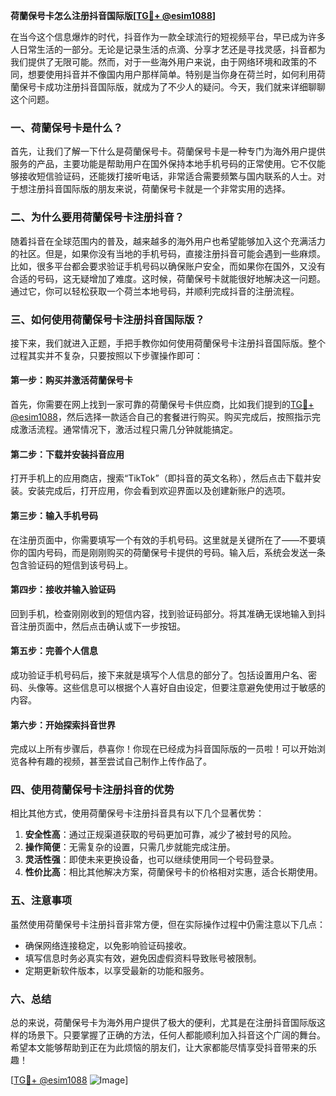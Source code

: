 **荷蘭保号卡怎么注册抖音国际版[[TG💪+ @esim1088](https://t.me/s/esim1088)]**

在当今这个信息爆炸的时代，抖音作为一款全球流行的短视频平台，早已成为许多人日常生活的一部分。无论是记录生活的点滴、分享才艺还是寻找灵感，抖音都为我们提供了无限可能。然而，对于一些海外用户来说，由于网络环境和政策的不同，想要使用抖音并不像国内用户那样简单。特别是当你身在荷兰时，如何利用荷蘭保号卡成功注册抖音国际版，就成为了不少人的疑问。今天，我们就来详细聊聊这个问题。

### 一、荷蘭保号卡是什么？

首先，让我们了解一下什么是荷蘭保号卡。荷蘭保号卡是一种专门为海外用户提供服务的产品，主要功能是帮助用户在国外保持本地手机号码的正常使用。它不仅能够接收短信验证码，还能拨打接听电话，非常适合需要频繁与国内联系的人士。对于想注册抖音国际版的朋友来说，荷蘭保号卡就是一个非常实用的选择。

### 二、为什么要用荷蘭保号卡注册抖音？

随着抖音在全球范围内的普及，越来越多的海外用户也希望能够加入这个充满活力的社区。但是，如果你没有当地的手机号码，直接注册抖音可能会遇到一些麻烦。比如，很多平台都会要求验证手机号码以确保账户安全，而如果你在国外，又没有合适的号码，这无疑增加了难度。这时候，荷蘭保号卡就能很好地解决这一问题。通过它，你可以轻松获取一个荷兰本地号码，并顺利完成抖音的注册流程。

### 三、如何使用荷蘭保号卡注册抖音国际版？

接下来，我们就进入正题，手把手教你如何使用荷蘭保号卡注册抖音国际版。整个过程其实并不复杂，只要按照以下步骤操作即可：

#### 第一步：购买并激活荷蘭保号卡

首先，你需要在网上找到一家可靠的荷蘭保号卡供应商，比如我们提到的[TG💪+ @esim1088](https://t.me/s/esim1088)，然后选择一款适合自己的套餐进行购买。购买完成后，按照指示完成激活流程。通常情况下，激活过程只需几分钟就能搞定。

#### 第二步：下载并安装抖音应用

打开手机上的应用商店，搜索“TikTok”（即抖音的英文名称），然后点击下载并安装。安装完成后，打开应用，你会看到欢迎界面以及创建新账户的选项。

#### 第三步：输入手机号码

在注册页面中，你需要填写一个有效的手机号码。这里就是关键所在了——不要填你的国内号码，而是刚刚购买的荷蘭保号卡提供的号码。输入后，系统会发送一条包含验证码的短信到该号码上。

#### 第四步：接收并输入验证码

回到手机，检查刚刚收到的短信内容，找到验证码部分。将其准确无误地输入到抖音注册页面中，然后点击确认或下一步按钮。

#### 第五步：完善个人信息

成功验证手机号码后，接下来就是填写个人信息的部分了。包括设置用户名、密码、头像等。这些信息可以根据个人喜好自由设定，但要注意避免使用过于敏感的内容。

#### 第六步：开始探索抖音世界

完成以上所有步骤后，恭喜你！你现在已经成为抖音国际版的一员啦！可以开始浏览各种有趣的视频，甚至尝试自己制作上传作品了。

### 四、使用荷蘭保号卡注册抖音的优势

相比其他方式，使用荷蘭保号卡注册抖音具有以下几个显著优势：

1. **安全性高**：通过正规渠道获取的号码更加可靠，减少了被封号的风险。
2. **操作简便**：无需复杂的设置，只需几步就能完成注册。
3. **灵活性强**：即使未来更换设备，也可以继续使用同一个号码登录。
4. **性价比高**：相比其他解决方案，荷蘭保号卡的价格相对实惠，适合长期使用。

### 五、注意事项

虽然使用荷蘭保号卡注册抖音非常方便，但在实际操作过程中仍需注意以下几点：

- 确保网络连接稳定，以免影响验证码接收。
- 填写信息时务必真实有效，避免因虚假资料导致账号被限制。
- 定期更新软件版本，以享受最新的功能和服务。

### 六、总结

总的来说，荷蘭保号卡为海外用户提供了极大的便利，尤其是在注册抖音国际版这样的场景下。只要掌握了正确的方法，任何人都能顺利加入抖音这个广阔的舞台。希望本文能够帮助到正在为此烦恼的朋友们，让大家都能尽情享受抖音带来的乐趣！

[[TG💪+ @esim1088](https://t.me/s/esim1088) ![Image](https://i.postimg.cc/4NQfJmqS/Snipaste-2025-05-13-00-14-12.png)]